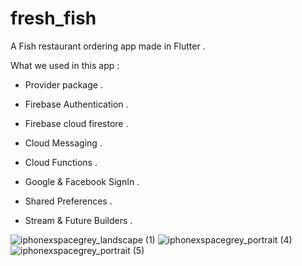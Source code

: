 # fresh_fish
A Fish restaurant ordering app made in Flutter . 

What we used in this app :

- Provider package . 

- Firebase Authentication .

- Firebase cloud firestore . 

- Cloud Messaging .

- Cloud Functions .

- Google & Facebook SignIn .

- Shared Preferences .

- Stream & Future Builders . 

![iphonexspacegrey_landscape (1)](https://user-images.githubusercontent.com/56844663/94262102-383a9600-ff33-11ea-882e-48186158d59a.png)
![iphonexspacegrey_portrait (4)](https://user-images.githubusercontent.com/56844663/94262111-396bc300-ff33-11ea-9722-280acc4957f6.png)
![iphonexspacegrey_portrait (5)](https://user-images.githubusercontent.com/56844663/94262113-3a045980-ff33-11ea-9cdc-a72ab5827c93.png)
